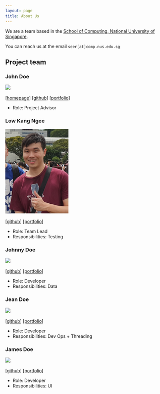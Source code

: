 ```yaml
---
layout: page
title: About Us
---
```


We are a team based in the [School of Computing, National University of Singapore](http://www.comp.nus.edu.sg).

You can reach us at the email `seer[at]comp.nus.edu.sg`

## Project team

### John Doe

<img src="images/johndoe.png" width="200px">

[[homepage](http://www.comp.nus.edu.sg/~damithch)]
[[github](https://github.com/johndoe)]
[[portfolio](team/johndoe.md)]

* Role: Project Advisor

### Low Kang Ngee

<img src="images/lowkangn.png" width="200px">

[[github](https://github.com/lowkangn)]
[[portfolio](team/lowkangn.md)]

* Role: Team Lead
* Responsibilities: Testing

### Johnny Doe

<img src="images/johndoe.png" width="200px">

[[github](http://github.com/johndoe)] [[portfolio](team/lowkangn.md)]

* Role: Developer
* Responsibilities: Data

### Jean Doe

<img src="images/johndoe.png" width="200px">

[[github](http://github.com/johndoe)]
[[portfolio](team/lowkangn.md)]

* Role: Developer
* Responsibilities: Dev Ops + Threading

### James Doe

<img src="images/johndoe.png" width="200px">

[[github](http://github.com/johndoe)]
[[portfolio](team/lowkangn.md)]

* Role: Developer
* Responsibilities: UI
